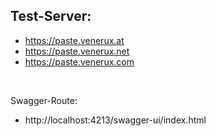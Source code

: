 ## Test-Server:
- https://paste.venerux.at
- https://paste.venerux.net
- https://paste.venerux.com

<br>

Swagger-Route: 
 - http://localhost:4213/swagger-ui/index.html